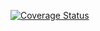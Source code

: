 [![Coverage Status](https://coveralls.io/repos/github/cMancio00/poc-bookstore/badge.svg?branch=9-add-coveralls-to-ci-in-pullrequests)](https://coveralls.io/github/cMancio00/poc-bookstore?branch=9-add-coveralls-to-ci-in-pullrequests)
